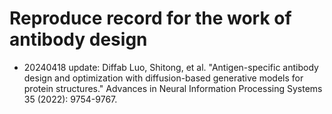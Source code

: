 # Reproduce record for the work of antibody design
- 20240418 update: Diffab
Luo, Shitong, et al. "Antigen-specific antibody design and optimization with diffusion-based generative models for protein structures." Advances in Neural Information Processing Systems 35 (2022): 9754-9767.
